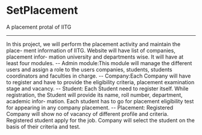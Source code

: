 # SetPlacement
A placement protal of IITG

<hr>
In this project, we will perform the placement activity and maintain the place-
ment information of IITG. Website will have list of companies, placement infor-
mation university and departments wise. It will have at least four modules.
-- Admin module:This module will manage the different users and assign a
role to the users companies, students, students coordinators and faculties
in charge.
-- Company:Each Company will have to register and have to provide the
eligibility criteria, placement examination stage and vacancy.
-- Student: Each Student need to register itself. While registration, the
Student will provide its name, roll number, department, academic infor-
mation. Each student has to go for placement eligibility test for appearing
in any company placement.
-- Placement: Registered Company will show no of vacancy of different
profile and criteria. Registered student apply for the job. Company will
select the student on the basis of their criteria and test.

